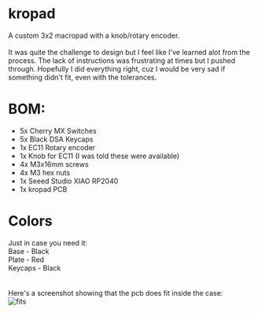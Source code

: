 # kropad
A custom 3x2 macropad with a knob/rotary encoder. <br>
<br>
It was quite the challenge to design but I feel like I've learned alot from the process. The lack of instructions was frustrating at times but I pushed through. Hopefully I did everything right, cuz I would be very sad if something didn't fit, even with the tolerances. <br>

# BOM:
 - 5x Cherry MX Switches
 - 5x Black DSA Keycaps
 - 1x EC11 Rotary encoder
 - 1x Knob for EC11 (I was told these were available)
 - 4x M3x16mm screws
 - 4x M3 hex nuts
 - 1x Seeed Studio XIAO RP2040
 - 1x kropad PCB

# Colors
Just in case you need it: <br>
Base - Black<br>
Plate - Red<br>
Keycaps - Black<br>
<br>
<br>
Here's a screenshot showing that the pcb does fit inside the case:<br>
![fits](https://raw.githubusercontent.com/m5kro/hackpad/refs/heads/main/hackpads/kropad/fits.png)
